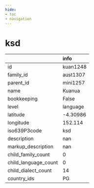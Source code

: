 ```yaml
---
hide:
- toc
- navigation
---
```

# ksd
|                      | info     |
|:---------------------|:---------|
| id                   | kuan1248 |
| family_id            | aust1307 |
| parent_id            | mini1257 |
| name                 | Kuanua   |
| bookkeeping          | False    |
| level                | language |
| latitude             | -4.30986 |
| longitude            | 152.114  |
| iso639P3code         | ksd      |
| description          | nan      |
| markup_description   | nan      |
| child_family_count   | 0        |
| child_language_count | 0        |
| child_dialect_count  | 14       |
| country_ids          | PG       |